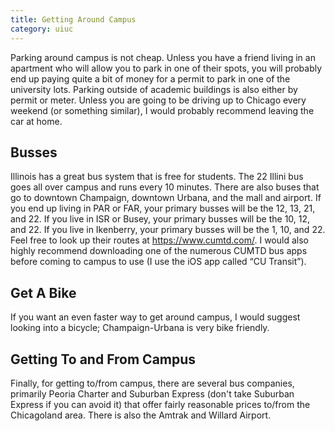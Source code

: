 ```yaml
---
title: Getting Around Campus
category: uiuc
---
```

Parking around campus is not cheap. Unless you have a friend living in an apartment who will 
allow you to park in one of their spots, you will probably end up paying quite a bit of
money for a permit to park in one of the university lots. Parking outside of academic
buildings is also either by permit or meter. Unless you are going to be driving up to 
Chicago every weekend (or something similar), I would probably recommend leaving the 
car at home. 

## Busses
Illinois has a great bus system that is free for students. The 22 Illini 
bus goes all over campus and runs every 10 minutes. There are also buses that go to 
downtown Champaign, downtown Urbana, and the mall and airport. If you end up living 
in PAR or FAR, your primary busses will be the 12, 13, 21, and 22. If you live in ISR 
or Busey, your primary busses will be the 10, 12, and 22. If you live in Ikenberry, your 
primary busses will be the 1, 10, and 22. Feel free to look up their routes at https://www.cumtd.com/.
I would also highly recommend downloading one of the numerous CUMTD bus apps before coming to 
campus to use (I use the iOS app called “CU Transit”). 

## Get A Bike
If you want an even faster way to get around campus, I would suggest looking into a bicycle; 
Champaign-Urbana is very bike friendly.  

## Getting To and From Campus
Finally, for getting to/from campus, there are several bus companies, primarily Peoria Charter 
and Suburban Express (don't take Suburban Express if you can avoid it) that offer fairly reasonable prices 
to/from the Chicagoland area. There is also the Amtrak and Willard Airport. 
